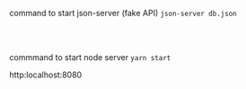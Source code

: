 command to start json-server (fake API)
``` json-server db.json ```

<br>
<br>

commmand to start node server
``` yarn start ```

http:localhost:8080